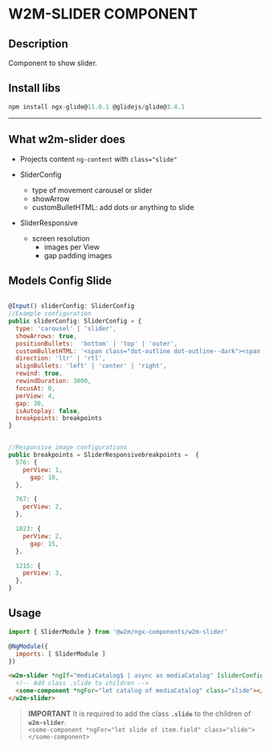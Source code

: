 # W2M-SLIDER COMPONENT

## Description
Component to show slider.

## Install libs
```javascript
npm install ngx-glide@11.0.1 @glidejs/glide@3.4.1
```
---

## What w2m-slider does
- Projects content `ng-content` with `class="slide"`

- SliderConfig
  - type of movement carousel or slider
  - showArrow
  - customBulletHTML: add dots or anything to slide
  
- SliderResponsive
  - screen resolution
    - images per View
    - gap padding images

## Models Config Slide
```javascript

@Input() sliderConfig: SliderConfig
//Example configuration
public sliderConfig: SliderConfig = {
  type: 'carousel' | 'slider',
  showArrows: true,
  positionBullets:  'bottom' | 'top' | 'outer',
  customBulletHTML: '<span class="dot-outline dot-outline--dark"><span class="dot dot--dark"></span></span>',
  direction: 'ltr' | 'rtl',
  alignBullets: 'left' | 'center' | 'right',
  rewind: true,
  rewindDuration: 3000,
  focusAt: 0,
  perView: 4,
  gap: 30,
  isAutoplay: false,
  breakpoints: breakpoints
}


//Responsive image configurations
public breakpoints = SliderResponsivebreakpoints =  {
  576: {
    perView: 1,
      gap: 10,
  },

  767: {
    perView: 2,
  },

  1023: {
    perView: 2,
      gap: 15,
  },

  1215: {
    perView: 3,
  },
}
```

## Usage
```javascript
import { SliderModule } from '@w2m/ngx-components/w2m-slider'

@NgModule({
  imports: [ SliderModule ]
})
```

```html
<w2m-slider *ngIf="mediaCatalog$ | async as mediaCatalog" [sliderConfig]="sliderConfig">
  <!-- Add class .slide to children -->
  <some-component *ngFor="let catalog of mediaCatalog" class="slide"></some-component>
</w2m-slider>
```

> **IMPORTANT**  It is required to add the class **`.slide`** to the children of **`w2m-slider`**.  
`<some-component *ngFor="let slide of item.field" class="slide"></some-component>`



